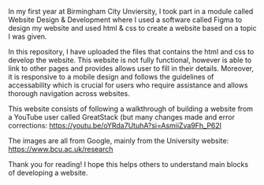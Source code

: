 In my first year at Birmingham City Unviersity, I took part in a module called Website Design & Development where I used a software called Figma to design my website and used html & css to create a website based on a topic I was given.

In this repository, I have uploaded the files that contains the html and css to develop the website. This website is not fully functional, however is able to link to other pages and provides allows user to fill in their details.
Moreover, it is responsive to a mobile design and follows the guidelines of accessability which is crucial for users who require assistance and allows thorough navigation across websites.

This website consists of following a walkthrough of building a website from a YouTube user called GreatStack (but many changes made and error corrections:
https://youtu.be/oYRda7UtuhA?si=AsmiiZva9Fh_P62l

The images are all from Google, mainly from the University website:
https://www.bcu.ac.uk/research

Thank you for reading! I hope this helps others to understand main blocks of developing a website.
